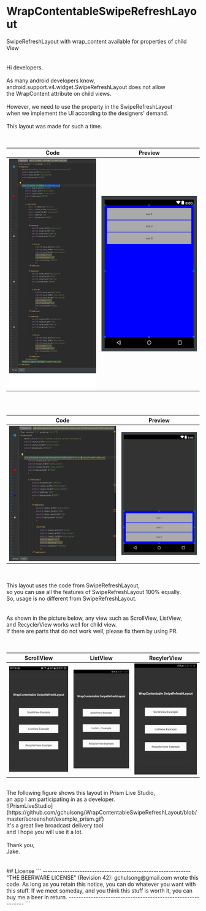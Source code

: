 # WrapContentableSwipeRefreshLayout
SwipeRefreshLayout with wrap_content available for properties of child View
<br/>
<br/>
<br/>
Hi developers.<br/>
<br/>
As many android developers know,<br/>
android.support.v4.widget.SwipeRefreshLayout does not allow<br/>
the WrapContent attribute on child views.<br/>
<br/>
However, we need to use the property in the SwipeRefreshLayout<br/>
when we implement the UI according to the designers' demand.<br/>
<br/>
This layout was made for such a time.<br/>
<br/>
<br/>

Code | Preview
-----|--------
![Code](https://github.com/gchulsong/WrapContentableSwipeRefreshLayout/blob/master/screenshot/asis_code.png)|![Preview](https://github.com/gchulsong/WrapContentableSwipeRefreshLayout/blob/master/screenshot/asis_preview.png)

<br/>
<br/>

Code | Preview
-----|--------
![Code](https://github.com/gchulsong/WrapContentableSwipeRefreshLayout/blob/master/screenshot/tobe_code.png)|![Preview](https://github.com/gchulsong/WrapContentableSwipeRefreshLayout/blob/master/screenshot/tobe_preview.png)

<br/>
<br/>
This layout uses the code from SwipeRefreshLayout,<br/>
so you can use all the features of SwipeRefreshLayout 100% equally.<br/>
So, usage is no different from SwipeRefreshLayout.<br/>
<br/>
<br/>
As shown in the picture below, any view such as ScrollView, ListView,<br/>
and RecyclerView works well for child view.<br/>
If there are parts that do not work well, please fix them by using PR.<br/>
<br/>
<br/>

ScrollView | ListView | RecylerView
-----------|----------|------------
![ScrollView example](https://github.com/gchulsong/WrapContentableSwipeRefreshLayout/blob/master/screenshot/example_scrollview.gif)|![ListView example](https://github.com/gchulsong/WrapContentableSwipeRefreshLayout/blob/master/screenshot/example_listview.gif)|![RecyclerView example](https://github.com/gchulsong/WrapContentableSwipeRefreshLayout/blob/master/screenshot/example_recyclerview.gif)

<br/>
The following figure shows this layout in Prism Live Studio,<br/>
an app I am participating in as a developer.<br/>
![PrismLiveStudio](https://github.com/gchulsong/WrapContentableSwipeRefreshLayout/blob/master/screenshot/example_prism.gif)
<br/>
It's a great live broadcast delivery tool<br/>
and I hope you will use it a lot.<br/>
<br/>
Thank you,<br/>
Jake.<br/>
<br/>
<br/>
## License
```
------------------------------------------------------------
"THE BEERWARE LICENSE" (Revision 42):
gchulsong@gmail.com wrote this code. As long as you retain
this notice, you can do whatever you want with this stuff.
If we meet someday, and you think this stuff is worth it,
you can buy me a beer in return.
------------------------------------------------------------
```
